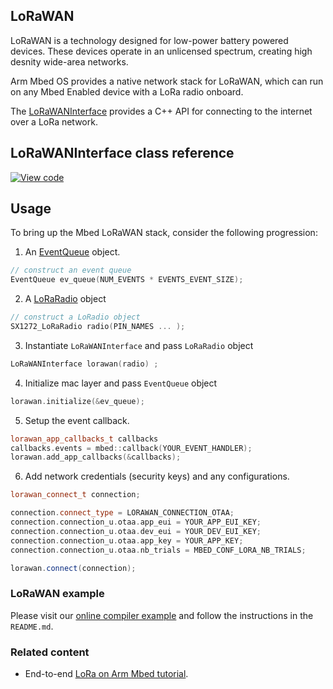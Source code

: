 <h2 id="lorawan-api">LoRaWAN</h2>

LoRaWAN is a technology designed for low-power battery powered devices. These devices operate in an unlicensed spectrum, creating high desnity wide-area networks.

Arm Mbed OS provides a native network stack for LoRaWAN, which can run on any Mbed Enabled device with a LoRa radio onboard. 

The [LoRaWANInterface](https://github.com/ARMmbed/mbed-os/blob/feature-lorawan/features/lorawan/LoRaWANInterface.h) provides a C++ API for connecting to the internet over a LoRa network.

## LoRaWANInterface class reference

[![View code](https://www.mbed.com/embed/?type=library)](http://os-doc-builder.test.mbed.com/docs/v5.8/mbed-os-api-doxy/class_l_o_r_a_w_a_n_interface.html)

## Usage

To bring up the Mbed LoRaWAN stack, consider the following progression: 

1) An [EventQueue](https://os.mbed.com/docs/v5.8/reference/eventqueue.html) object. 

```cpp
// construct an event queue 
EventQueue ev_queue(NUM_EVENTS * EVENTS_EVENT_SIZE);
```
2) A [LoRaRadio](https://os.mbed.com/docs/v5.8/reference/loraradio.html) object

```CPP
// construct a LoRadio object
SX1272_LoRaRadio radio(PIN_NAMES ... );
```

3) Instantiate `LoRaWANInterface` and pass `LoRaRadio` object

```CPP
LoRaWANInterface lorawan(radio) ;
``` 

4) Initialize mac layer and pass `EventQueue` object

```CPP
lorawan.initialize(&ev_queue);
```

5) Setup the event callback.

```cpp
lorawan_app_callbacks_t callbacks
callbacks.events = mbed::callback(YOUR_EVENT_HANDLER);
lorawan.add_app_callbacks(&callbacks);
```

6) Add network credentials (security keys) and any configurations.

```CPP
lorawan_connect_t connection;

connection.connect_type = LORAWAN_CONNECTION_OTAA;
connection.connection_u.otaa.app_eui = YOUR_APP_EUI_KEY;
connection.connection_u.otaa.dev_eui = YOUR_DEV_EUI_KEY;
connection.connection_u.otaa.app_key = YOUR_APP_KEY;
connection.connection_u.otaa.nb_trials = MBED_CONF_LORA_NB_TRIALS;

lorawan.connect(connection);
``` 

### LoRaWAN example

Please visit our [online compiler example](https://os.mbed.com/teams/mbed-os-examples/code/mbed-os-example-lorawan) and follow the instructions in the `README.md`.

### Related content

- End-to-end [LoRa on Arm Mbed tutorial](https://docs.mbed.com/docs/lora-with-mbed/en/latest/).
